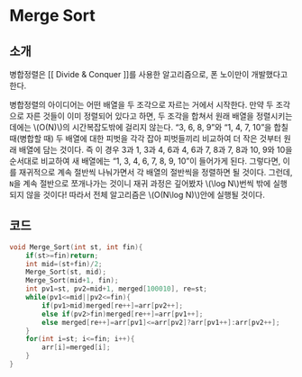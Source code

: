 # Merge Sort

## 소개

병합정렬은 [[ Divide & Conquer ]]를 사용한 알고리즘으로, 폰 노이만이 개발했다고 한다. 

병합정렬의 아이디어는 어떤 배열을 두 조각으로 자르는 거에서 시작한다. 만약 두 조각으로 자른 것들이 이미 정렬되어 있다고 하면, 두 조각을 합쳐서 원래 배열을 정렬시키는 데에는 \\(O(N)\\)의 시간복잡도밖에 걸리지 않는다. “3, 6, 8, 9”와 “1, 4, 7, 10”을 합칠 때(병합할 때) 두 배열에 대한 피벗을 각각 잡아 피벗들끼리 비교하여 더 작은 것부터 원래 배열에 담는 것이다. 즉 이 경우 3과 1, 3과 4, 6과 4, 6과 7, 8과 7, 8과 10, 9와 10을 순서대로 비교하여 새 배열에는 “1, 3, 4, 6, 7, 8, 9, 10”이 들어가게 된다. 그렇다면, 이를 재귀적으로 계속 절반씩 나눠가면서 각 배열의 절반씩을 정렬하면 될 것이다. 그런데, `N`을 계속 절반으로 쪼개나가는 것이니 재귀 과정은 깊어봤자 \\(\log N\\)번씩 밖에 실행되지 않을 것이다! 따라서 전체 알고리즘은 \\(O(N\log N)\\)안에 실행될 것이다.

## 코드

```c++
void Merge_Sort(int st, int fin){
    if(st>=fin)return;
    int mid=(st+fin)/2;
    Merge_Sort(st, mid);
    Merge_Sort(mid+1, fin);
    int pv1=st, pv2=mid+1, merged[100010], re=st;
    while(pv1<=mid||pv2<=fin){
        if(pv1>mid)merged[re++]=arr[pv2++];
        else if(pv2>fin)merged[re++]=arr[pv1++];
        else merged[re++]=arr[pv1]<=arr[pv2]?arr[pv1++]:arr[pv2++];
    }
    for(int i=st; i<=fin; i++){
        arr[i]=merged[i];
    }
}
```

